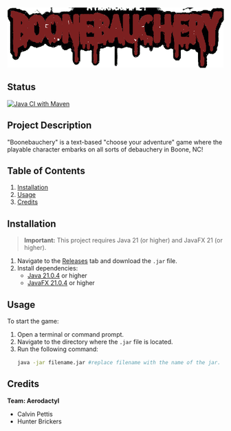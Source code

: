 ![GameLogo](https://github.com/calvinpettis/BooneBauchery/blob/afc353e8f6741fc62d32bb25af89c6dae39778ba/src/main/resources/assets/Logo/logo3big.png)

## Status
[![Java CI with Maven](https://github.com/calvinpettis/BooneBauchery/actions/workflows/maven.yml/badge.svg)](https://github.com/calvinpettis/actions/workflows/maven.yml)

## Project Description
"Boonebauchery" is a text-based "choose your adventure" game where the playable character embarks on all sorts of debauchery in Boone, NC!

## Table of Contents
1. [Installation](#installation)
2. [Usage](#usage)
3. [Credits](#credits)

## Installation
> **Important:** This project requires Java 21 (or higher) and JavaFX 21 (or higher).

1. Navigate to the [Releases](https://github.com/ASU-Software-Engineering/aerodactyl-fall-2024/releases) tab and download the `.jar` file.
2. Install dependencies:
   - [Java 21.0.4](https://adoptium.net/temurin/archive/) or higher
   - [JavaFX 21.0.4](https://www.oracle.com/java/technologies/downloads/archive/#JavaFX) or higher

## Usage
To start the game:
1. Open a terminal or command prompt.
2. Navigate to the directory where the `.jar` file is located.
3. Run the following command:
   ```bash
   java -jar filename.jar #replace filename with the name of the jar.

## Credits
**Team: Aerodactyl**
- Calvin Pettis
- Hunter Brickers

